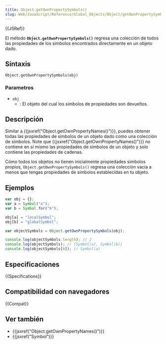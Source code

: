 ```yaml
---
title: Object.getOwnPropertySymbols()
slug: Web/JavaScript/Reference/Global_Objects/Object/getOwnPropertySymbols
---
```


{{JSRef}}

El método **`Object.getOwnPropertySymbols()`** regresa una colección de todos las propiedades de los simbolos encontrados directamente en un objeto dado.

## Síntaxis

```
Object.getOwnPropertySymbols(obj)
```

### Parametros

- `obj`
  - : El objeto del cual los simbolos de propiedades son devueltos.

## Descripción

Similar a {{jsxref("Object.getOwnPropertyNames()")}}, puedes obtener todas las propiedades de simbolos de un objeto dado como una colección de simbolos. Note que {{jsxref("Object.getOwnPropertyNames()")}} no contiene en sí mismo las propiedades de simbolos de un objeto y solo contiene las propiedades de cadenas.

Cómo todos los objetos no tienen inicialmente propiedades simbolos propios, `Object.getOwnPropertySymbols()` regresa una colección vacia a menos que tengas propiedades de simbolos establecidas en tu objeto.

## Ejemplos

```js
var obj = {};
var a = Symbol("a");
var b = Symbol.for("b");

obj[a] = "localSymbol";
obj[b] = "globalSymbol";

var objectSymbols = Object.getOwnPropertySymbols(obj);

console.log(objectSymbols.length); // 2
console.log(objectSymbols); // [Symbol(a), Symbol(b)]
console.log(objectSymbols[0]); // Symbol(a)
```

## Especificaciones

{{Specifications}}

## Compatibilidad con navegadores

{{Compat}}

## Ver también

- {{jsxref("Object.getOwnPropertyNames()")}}
- {{jsxref("Symbol")}}
